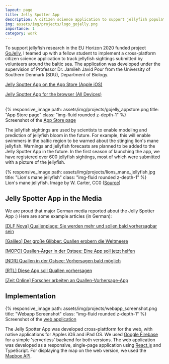 ```yaml
---
layout: page
title: Jelly Spotter App
description: A citizen science application to support jellyfish population research
img: assets/img/projects/logo_gojelly.png
importance: 1
category: work
---
```


To support jellyfish research in the EU Horizon 2020 funded project [GoJelly](https://gojelly.eu/), I teamed up with a fellow student to implement a cross-platform citizen science application to track jellyfish sightings submitted by volunteers around the baltic sea. The application was developed under the supervision of Professor Dr. Jamileh Javid Pour from the University of Southern Denmark (SDU), Department of Biology.

[Jelly Spotter App on the App Store (Apple iOS)](https://apps.apple.com/de/app/gojelly/id1498675707?l=en&platform=iphone)

[Jelly Spotter App for the browser (All Devices)](https://jelly-spotter.web.app/)

<!-- <div class="row">
    <div class="col-sm mt-3 mt-md-0">
        {% responsive_image path: assets/img/1.jpg title: "example image" class: "img-fluid rounded z-depth-1" %}
    </div>
    <div class="col-sm mt-3 mt-md-0">
        {% responsive_image path: assets/img/3.jpg title: "example image" class: "img-fluid rounded z-depth-1" %}
    </div>
    <div class="col-sm mt-3 mt-md-0">
        {% responsive_image path: assets/img/5.jpg title: "example image" class: "img-fluid rounded z-depth-1" %}
    </div>
</div> -->
<!-- <div class="caption">
    Caption photos easily. On the left, a road goes through a tunnel. Middle, leaves artistically fall in a hipster photoshoot. Right, in another hipster photoshoot, a lumberjack grasps a handful of pine needles.
</div> -->

<br />
<div class="row">
    <div class="col-sm mt-3 mt-md-0">
        {% responsive_image path: assets/img/projects/gojelly_appstore.png title: "App Store page" class: "img-fluid rounded z-depth-1" %}
    </div>
</div>
<div class="caption">
    Screenshot of the <a href="https://apps.apple.com/de/app/gojelly/id1498675707?l=en&platform=iphone">App Store page</a>
</div>

The jellyfish sightings are used by scientists to enable modeling and prediction of jellyfish bloom in the future. For example, this will enable swimmers in the baltic region to be warned about the stinging lion's mane jellyfish. Warnings and jellyfish forecasts are planned to be added to the Jelly Spotter App in the future.
In the first season of launching the app, we have registered over 600 jellyfish sightings, most of which were submitted with a picture of the jellyfish.

<div class="row justify-content-sm-center">
    <div class="col-sm-8 mt-3 mt-md-0">
        {% responsive_image path: assets/img/projects/lions_mane_jellyfish.jpg title: "Lion's mane jellyfish" class: "img-fluid rounded z-depth-1" %}
    </div>
</div>
<div class="caption">
    Lion's mane jellyfish. Image by W. Carter, CC0 (<a href="https://en.wikipedia.org/wiki/Lion%27s_mane_jellyfish#/media/File:Lion's_mane_jellyfish_in_Gullmarn_fjord_at_S%C3%A4mstad_3.jpg">Source</a>)
</div>

## Jelly Spotter App in the Media

We are proud that major German media reported about the Jelly Spotter App :) Here are some example articles (in German):

[[DLF Nova] Quallenplage: Sie werden mehr und sollen bald vorhersagbar sein](https://www.deutschlandfunknova.de/beitrag/ostsee-quallen-breiten-sich-aus-sind-aber-kaum-vorhersehbar)

[[Galileo] Der große Glibber: Quallen erobern die Weltmeere](https://www.galileo.tv/natur/quallen-in-der-ostsee-ausbreitung-gefaehrlich-oder-nicht-fuer-den-klimawandel/)

[[MOPO] Quallen-Ärger in der Ostsee: Eine App soll jetzt helfen](https://www.mopo.de/im-norden/schleswig-holstein/quallen-aerger-in-der-ostsee-eine-app-soll-jetzt-helfen/)

[[NDR] Quallen in der Ostsee: Vorhersagen bald möglich](https://www.ndr.de/nachrichten/schleswig-holstein/Quallen-in-der-Ostsee-Vorhersagen-bald-moeglich,quallen216.html)

[[RTL] Diese App soll Quallen vorhersagen](https://www.rtl.de/cms/diese-app-soll-quallen-vorhersagen-4793626.html)

[[Zeit Online] Forscher arbeiten an Quallen-Vorhersage-App](https://www.zeit.de/news/2021-07/11/forscher-arbeiten-an-quallen-vorhersage-app?utm_referrer=https%3A%2F%2Fwww.google.com%2F)

## Implementation

<div class="row justify-content-sm-center">
    <div class="col-sm mt-3 mt-md-0">
        {% responsive_image path: assets/img/projects/webapp_screenshot.png title: "Webapp Screenshot" class: "img-fluid rounded z-depth-1" %}
    </div>
</div>
<div class="caption">
    Screenshot of the <a href="https://jelly-spotter.web.app/">web application</a>
</div>


The Jelly Spotter App was developed cross-plattform for the web, with native applications for Apples iOS and iPad OS. We used [Google Firebase](https://firebase.google.com/) for a simple 'serverless' backend for both versions. The web application was developed as a responsive, single-page application using [React.js](https://firebase.google.com/) and TypeScript. For displaying the map on the web version, we used the [Mapbox API](https://www.mapbox.com/).